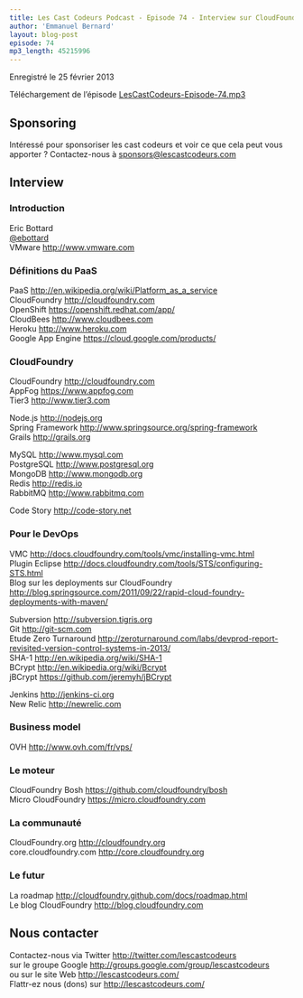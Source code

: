 ```yaml
---
title: Les Cast Codeurs Podcast - Episode 74 - Interview sur CloudFoundry avec Eric Bottard
author: 'Emmanuel Bernard'
layout: blog-post
episode: 74
mp3_length: 45215996
---
```

Enregistré le 25 février 2013

Téléchargement de l’épisode [LesCastCodeurs-Episode-74.mp3](http://traffic.libsyn.com/lescastcodeurs/LesCastCodeurs-Episode-74.mp3)

## Sponsoring

Intéressé pour sponsoriser les cast codeurs et voir ce que cela peut vous apporter ?
Contactez-nous à [sponsors@lescastcodeurs.com](mailto:sponsors@lescastcodeurs.com)

## Interview

### Introduction

Eric Bottard  
[@ebottard](https://twitter.com/ebottard)  
VMware <http://www.vmware.com>  

### Définitions du PaaS

PaaS <http://en.wikipedia.org/wiki/Platform_as_a_service>  
CloudFoundry <http://cloudfoundry.com>  
OpenShift <https://openshift.redhat.com/app/>  
CloudBees <http://www.cloudbees.com>  
Heroku <http://www.heroku.com>  
Google App Engine <https://cloud.google.com/products/>  

### CloudFoundry

CloudFoundry <http://cloudfoundry.com>  
AppFog <https://www.appfog.com>  
Tier3 <http://www.tier3.com>  

Node.js <http://nodejs.org>  
Spring Framework <http://www.springsource.org/spring-framework>  
Grails <http://grails.org>  

MySQL <http://www.mysql.com>  
PostgreSQL <http://www.postgresql.org>  
MongoDB <http://www.mongodb.org>  
Redis <http://redis.io>  
RabbitMQ <http://www.rabbitmq.com>  

Code Story <http://code-story.net>  

### Pour le DevOps

VMC <http://docs.cloudfoundry.com/tools/vmc/installing-vmc.html>  
Plugin Eclipse <http://docs.cloudfoundry.com/tools/STS/configuring-STS.html>  
Blog sur les deployments sur CloudFoundry <http://blog.springsource.com/2011/09/22/rapid-cloud-foundry-deployments-with-maven/>  

Subversion <http://subversion.tigris.org>  
Git <http://git-scm.com>  
Etude Zero Turnaround <http://zeroturnaround.com/labs/devprod-report-revisited-version-control-systems-in-2013/>  
SHA-1 <http://en.wikipedia.org/wiki/SHA-1>  
BCrypt <http://en.wikipedia.org/wiki/Bcrypt>  
jBCrypt <https://github.com/jeremyh/jBCrypt>  

Jenkins <http://jenkins-ci.org>  
New Relic <http://newrelic.com>  

### Business model

OVH <http://www.ovh.com/fr/vps/>  

### Le moteur

CloudFoundry Bosh <https://github.com/cloudfoundry/bosh>  
Micro CloudFoundry <https://micro.cloudfoundry.com>  

### La communauté

CloudFoundry.org <http://cloudfoundry.org>  
core.cloudfoundry.com <http://core.cloudfoundry.org>  

### Le futur

La roadmap <http://cloudfoundry.github.com/docs/roadmap.html>  
Le blog CloudFoundry <http://blog.cloudfoundry.com>  

## Nous contacter

Contactez-nous via Twitter <http://twitter.com/lescastcodeurs>  
sur le groupe Google <http://groups.google.com/group/lescastcodeurs>  
ou sur le site Web <http://lescastcodeurs.com/>  
Flattr-ez nous (dons) sur <http://lescastcodeurs.com/>  
